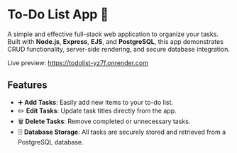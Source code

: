 # To-Do List App 📝

A simple and effective full-stack web application to organize your tasks. Built with **Node.js**, **Express**, **EJS**, and **PostgreSQL**, this app demonstrates CRUD functionality, server-side rendering, and secure database integration.

Live preview: https://todolist-yz7f.onrender.com

## Features

- ➕ **Add Tasks**: Easily add new items to your to-do list.
- ✏️ **Edit Tasks**: Update task titles directly from the app.
- 🗑 **Delete Tasks**: Remove completed or unnecessary tasks.
- 🗄 **Database Storage**: All tasks are securely stored and retrieved from a PostgreSQL database.
